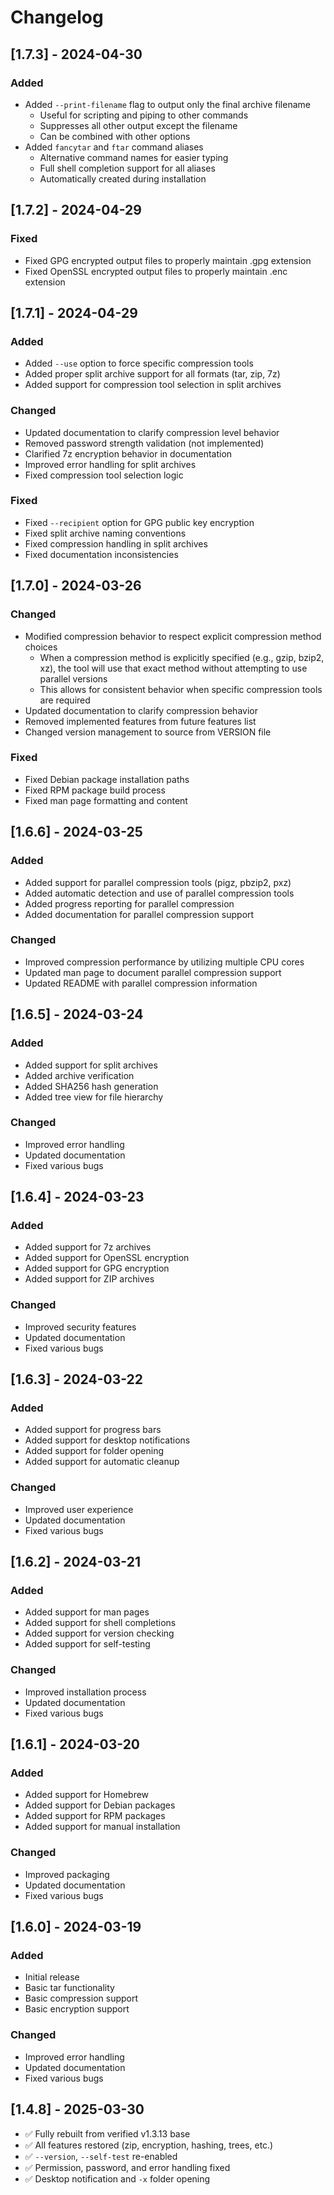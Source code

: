 # Changelog

## [1.7.3] - 2024-04-30

### Added
- Added `--print-filename` flag to output only the final archive filename
  - Useful for scripting and piping to other commands
  - Suppresses all other output except the filename
  - Can be combined with other options
- Added `fancytar` and `ftar` command aliases
  - Alternative command names for easier typing
  - Full shell completion support for all aliases
  - Automatically created during installation

## [1.7.2] - 2024-04-29

### Fixed
- Fixed GPG encrypted output files to properly maintain .gpg extension
- Fixed OpenSSL encrypted output files to properly maintain .enc extension

## [1.7.1] - 2024-04-29

### Added
- Added `--use` option to force specific compression tools
- Added proper split archive support for all formats (tar, zip, 7z)
- Added support for compression tool selection in split archives

### Changed
- Updated documentation to clarify compression level behavior
- Removed password strength validation (not implemented)
- Clarified 7z encryption behavior in documentation
- Improved error handling for split archives
- Fixed compression tool selection logic

### Fixed
- Fixed `--recipient` option for GPG public key encryption
- Fixed split archive naming conventions
- Fixed compression handling in split archives
- Fixed documentation inconsistencies

## [1.7.0] - 2024-03-26

### Changed
- Modified compression behavior to respect explicit compression method choices
  - When a compression method is explicitly specified (e.g., gzip, bzip2, xz), the tool will use that exact method without attempting to use parallel versions
  - This allows for consistent behavior when specific compression tools are required
- Updated documentation to clarify compression behavior
- Removed implemented features from future features list
- Changed version management to source from VERSION file

### Fixed
- Fixed Debian package installation paths
- Fixed RPM package build process
- Fixed man page formatting and content

## [1.6.6] - 2024-03-25
### Added
- Added support for parallel compression tools (pigz, pbzip2, pxz)
- Added automatic detection and use of parallel compression tools
- Added progress reporting for parallel compression
- Added documentation for parallel compression support

### Changed
- Improved compression performance by utilizing multiple CPU cores
- Updated man page to document parallel compression support
- Updated README with parallel compression information

## [1.6.5] - 2024-03-24
### Added
- Added support for split archives
- Added archive verification
- Added SHA256 hash generation
- Added tree view for file hierarchy

### Changed
- Improved error handling
- Updated documentation
- Fixed various bugs

## [1.6.4] - 2024-03-23
### Added
- Added support for 7z archives
- Added support for OpenSSL encryption
- Added support for GPG encryption
- Added support for ZIP archives

### Changed
- Improved security features
- Updated documentation
- Fixed various bugs

## [1.6.3] - 2024-03-22
### Added
- Added support for progress bars
- Added support for desktop notifications
- Added support for folder opening
- Added support for automatic cleanup

### Changed
- Improved user experience
- Updated documentation
- Fixed various bugs

## [1.6.2] - 2024-03-21
### Added
- Added support for man pages
- Added support for shell completions
- Added support for version checking
- Added support for self-testing

### Changed
- Improved installation process
- Updated documentation
- Fixed various bugs

## [1.6.1] - 2024-03-20
### Added
- Added support for Homebrew
- Added support for Debian packages
- Added support for RPM packages
- Added support for manual installation

### Changed
- Improved packaging
- Updated documentation
- Fixed various bugs

## [1.6.0] - 2024-03-19
### Added
- Initial release
- Basic tar functionality
- Basic compression support
- Basic encryption support

### Changed
- Improved error handling
- Updated documentation
- Fixed various bugs

## [1.4.8] - 2025-03-30
- ✅ Fully rebuilt from verified v1.3.13 base
- ✅ All features restored (zip, encryption, hashing, trees, etc.)
- ✅ `--version`, `--self-test` re-enabled
- ✅ Permission, password, and error handling fixed
- ✅ Desktop notification and `-x` folder opening
